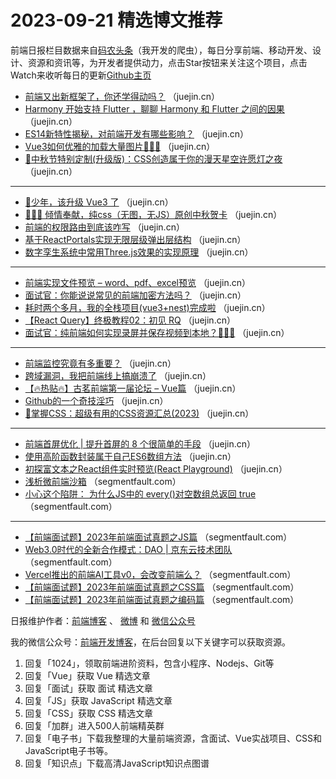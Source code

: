 # 2023-09-21 精选博文推荐

前端日报栏目数据来自[码农头条](http://toutiao.qdkfweb.cn/)（我开发的爬虫），每日分享前端、移动开发、设计、资源和资讯等，为开发者提供动力，点击Star按钮来关注这个项目，点击Watch来收听每日的更新[Github主页](https://github.com/kujian/frontendDaily)
* [前端又出新框架了，你还学得动吗？](https://juejin.cn/post/7280747833371705405) （juejin.cn）
* [Harmony 开始支持 Flutter ，聊聊 Harmony 和 Flutter 之间的因果](https://juejin.cn/post/7280006531922673719) （juejin.cn）
* [ES14新特性揭秘，对前端开发有哪些影响？](https://juejin.cn/post/7279719681444528163) （juejin.cn）
* [Vue3如何优雅的加载大量图片🚀🚀🚀](https://juejin.cn/post/7279346413915291703) （juejin.cn）
* [🏮中秋节特别定制(升级版)：CSS创造属于你的漫天星空许愿灯之夜](https://juejin.cn/post/7278123169259487289) （juejin.cn）

***
* [🖖少年，该升级 Vue3 了](https://juejin.cn/post/7280006603637751865) （juejin.cn）
* [🥳🥳🥳  倾情奉献，纯css（无图，无JS）原创中秋贺卡](https://juejin.cn/post/7279585277831856165) （juejin.cn）
* [前端的权限路由到底该咋写](https://juejin.cn/post/7279096030535237693) （juejin.cn）
* [基于ReactPortals实现无限层级弹出层结构](https://juejin.cn/post/7276990690546270247) （juejin.cn）
* [数字孪生系统中常用Three.js效果的实现原理](https://juejin.cn/post/7279087330157379624) （juejin.cn）

***
* [前端实现文件预览 &#8211; word、pdf、excel预览](https://juejin.cn/post/7278684023757701183) （juejin.cn）
* [面试官：你能说说常见的前端加密方法吗？](https://juejin.cn/post/7280057907055919144) （juejin.cn）
* [耗时两个多月，我的全栈项目(vue3+nest)完成啦](https://juejin.cn/post/7280000052222951465) （juejin.cn）
* [【React Query】终极教程02：初见 RQ](https://juejin.cn/post/7277495542044573750) （juejin.cn）
* [面试官：纯前端如何实现录屏并保存视频到本地？👊👊👊](https://juejin.cn/post/7280057907055869992) （juejin.cn）

***
* [前端监控究竟有多重要？](https://juejin.cn/post/7280430881964638262) （juejin.cn）
* [跨域漏洞，我把前端线上搞崩溃了](https://juejin.cn/post/7279429009796546623) （juejin.cn）
* [【🔥热贴🔥】古茗前端第一届论坛 &#8211; Vue篇](https://juejin.cn/post/7280786332711813178) （juejin.cn）
* [Github的一个奇技淫巧](https://juejin.cn/post/7280050832950706234) （juejin.cn）
* [🌈掌握CSS：超级有用的CSS资源汇总(2023)](https://juejin.cn/post/7280430525700456482) （juejin.cn）

***
* [前端首屏优化 | 提升首屏的 8 个很简单的手段](https://juejin.cn/post/7280436036957716515) （juejin.cn）
* [使用高阶函数封装属于自己ES6数组方法](https://juejin.cn/post/7280007599177728000) （juejin.cn）
* [初探富文本之React组件实时预览(React Playground)](https://juejin.cn/post/7279721119937511458) （juejin.cn）
* [浅析微前端沙箱](https://segmentfault.com/a/1190000044225816) （segmentfault.com）
* [小心这个陷阱： 为什么JS中的 every()对空数组总返回 true](https://segmentfault.com/a/1190000044213985) （segmentfault.com）

***
* [【前端面试题】2023年前端面试真题之JS篇](https://segmentfault.com/a/1190000044232707) （segmentfault.com）
* [Web3.0时代的全新合作模式：DAO | 京东云技术团队](https://segmentfault.com/a/1190000044231038) （segmentfault.com）
* [Vercel推出的前端AI工具v0，会改变前端么？](https://segmentfault.com/a/1190000044226679) （segmentfault.com）
* [【前端面试题】2023年前端面试真题之CSS篇](https://segmentfault.com/a/1190000044232768) （segmentfault.com）
* [【前端面试题】2023年前端面试真题之编码篇](https://segmentfault.com/a/1190000044232774) （segmentfault.com）

日报维护作者：[前端博客](https://qdkfweb.cn/) 、 [微博](http://weibo.com/kujian) 和 [微信公众号](https://open.weixin.qq.com/qr/code?username=caibaojian_com)

我的微信公众号：[前端开发博客](https://open.weixin.qq.com/qr/code?username=caibaojian_com)，在后台回复以下关键字可以获取资源。

1. 回复「1024」，领取前端进阶资料，包含小程序、Nodejs、Git等
2. 回复「Vue」获取 Vue 精选文章
3. 回复「面试」获取 面试 精选文章
4. 回复「JS」获取 JavaScript 精选文章
5. 回复「CSS」获取 CSS 精选文章
6. 回复「加群」进入500人前端精英群
7. 回复「电子书」下载我整理的大量前端资源，含面试、Vue实战项目、CSS和JavaScript电子书等。
8. 回复「知识点」下载高清JavaScript知识点图谱